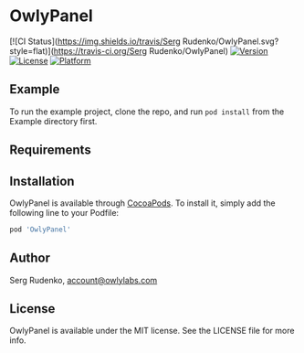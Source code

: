 # OwlyPanel

[![CI Status](https://img.shields.io/travis/Serg Rudenko/OwlyPanel.svg?style=flat)](https://travis-ci.org/Serg Rudenko/OwlyPanel)
[![Version](https://img.shields.io/cocoapods/v/OwlyPanel.svg?style=flat)](https://cocoapods.org/pods/OwlyPanel)
[![License](https://img.shields.io/cocoapods/l/OwlyPanel.svg?style=flat)](https://cocoapods.org/pods/OwlyPanel)
[![Platform](https://img.shields.io/cocoapods/p/OwlyPanel.svg?style=flat)](https://cocoapods.org/pods/OwlyPanel)

## Example

To run the example project, clone the repo, and run `pod install` from the Example directory first.

## Requirements

## Installation

OwlyPanel is available through [CocoaPods](https://cocoapods.org). To install
it, simply add the following line to your Podfile:

```ruby
pod 'OwlyPanel'
```

## Author

Serg Rudenko, account@owlylabs.com

## License

OwlyPanel is available under the MIT license. See the LICENSE file for more info.
